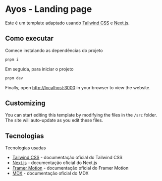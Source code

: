 # Ayos - Landing page

Este é um template adaptado usando [Tailwind CSS](https://tailwindcss.com) e [Next.js](https://nextjs.org).

## Como executar

Comece instalando as dependências do projeto

```bash
pnpm i
```

Em seguida, para iniciar o projeto

```bash
pnpm dev
```

Finally, open [http://localhost:3000](http://localhost:3000) in your browser to view the website.

## Customizing

You can start editing this template by modifying the files in the `/src` folder. The site will auto-update as you edit these files.

## Tecnologias

Tecnologias usadas

- [Tailwind CSS](https://tailwindcss.com/docs) - documentação oficial do Tailwind CSS
- [Next.js](https://nextjs.org/docs) - documentação oficial do Next.js
- [Framer Motion](https://www.framer.com/docs/) - documentação oficial do Framer Motion
- [MDX](https://mdxjs.com/) - documentação oficial do MDX
